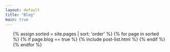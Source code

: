 ```yaml
---
layout: default
title: "Blog"
main: true
---
```


<ul class="catalogue">
{% assign sorted = site.pages | sort: 'order' %}
{% for page in sorted %}
{% if page.blog == true %}
{% include post-list.html %}
{% endif %}
{% endfor %}
</ul>